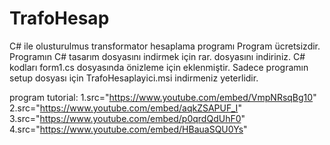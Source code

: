 # TrafoHesap
C# ile olusturulmus transformator hesaplama programı
Program ücretsizdir.
Programın C# tasarım dosyasını indirmek için rar. dosyasını indiriniz.
C# kodları form1.cs dosyasında önizleme için eklenmiştir.
Sadece programın setup dosyası için TrafoHesaplayici.msi indirmeniz yeterlidir.

program tutorial:
1.src="https://www.youtube.com/embed/VmpNRsqBg10"
2.src="https://www.youtube.com/embed/aqkZSAPUF_I" 
3.src="https://www.youtube.com/embed/p0qrdQdUhF0"
4.src="https://www.youtube.com/embed/HBauaSQU0Ys"
